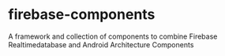 # firebase-components
A framework and collection of components to combine Firebase Realtimedatabase and Android Architecture Components
